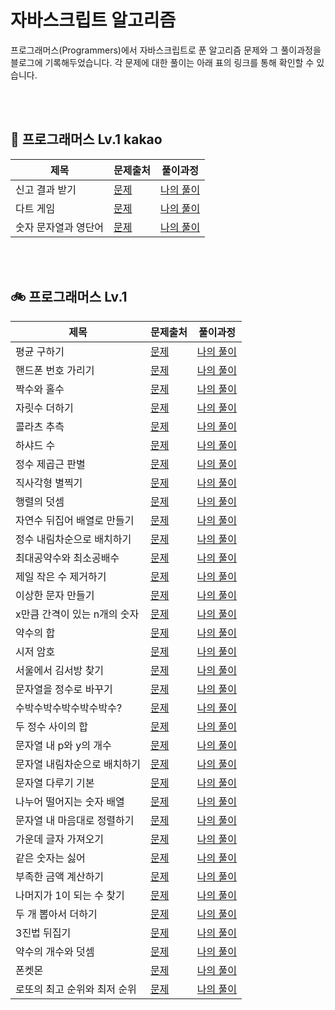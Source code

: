 # 자바스크립트 알고리즘

프로그래머스(Programmers)에서 자바스크립트로 푼 알고리즘 문제와 그 풀이과정을 블로그에 기록해두었습니다. 각 문제에 대한 풀이는 아래 표의 링크를 통해 확인할 수 있습니다.

<br /><br />

## 🚗 프로그래머스 Lv.1 kakao

| 제목                 | 문제출처                                                                           | 풀이과정                                                                                                                                                                                                     |
| -------------------- | ---------------------------------------------------------------------------------- | ------------------------------------------------------------------------------------------------------------------------------------------------------------------------------------------------------------ |
| 신고 결과 받기       | <a href="https://school.programmers.co.kr/learn/courses/30/lessons/92334">문제</a> | <a href="https://velog.io/@hye_rin/JavaScript-Programmers-Lv.1-%EC%8B%A0%EA%B3%A0-%EA%B2%B0%EA%B3%BC-%EB%B0%9B%EA%B8%B0-%EC%B9%B4%EC%B9%B4%EC%98%A4">나의 풀이</a>                                           |
| 다트 게임            | <a href="https://school.programmers.co.kr/learn/courses/30/lessons/17682">문제</a> | <a href="https://velog.io/@hye_rin/JavaScript-Programmers-Lv.1-1%EC%B0%A8-%EB%8B%A4%ED%8A%B8-%EA%B2%8C%EC%9E%84">나의 풀이</a>                                                                               |
| 숫자 문자열과 영단어 | <a href="https://school.programmers.co.kr/learn/courses/30/lessons/81301">문제</a> | <a href="https://velog.io/@hye_rin/%ED%94%84%EB%A1%9C%EA%B7%B8%EB%9E%98%EB%A8%B8%EC%8A%A4-Lv.1-%EC%88%AB%EC%9E%90-%EB%AC%B8%EC%9E%90%EC%97%B4%EA%B3%BC-%EC%98%81%EB%8B%A8%EC%96%B4-JavaScript">나의 풀이</a> |

<br /><br />

## 🚲 프로그래머스 Lv.1

| 제목                         | 문제출처                                                                           | 풀이과정                                                                                                                                                                                              |
| ---------------------------- | ---------------------------------------------------------------------------------- | ----------------------------------------------------------------------------------------------------------------------------------------------------------------------------------------------------- |
| 평균 구하기                  | <a href="https://school.programmers.co.kr/learn/courses/30/lessons/12944">문제</a> | <a href="https://velog.io/@hye_rin/JavaScript-Programmers-Lv.1-%ED%8F%89%EA%B7%A0-%EA%B5%AC%ED%95%98%EA%B8%B0">나의 풀이</a>                                                                          |
| 핸드폰 번호 가리기           | <a href="https://school.programmers.co.kr/learn/courses/30/lessons/12948">문제</a> | <a href="https://velog.io/@hye_rin/JavaScript-Programmers-Lv.1-%ED%95%B8%EB%93%9C%ED%8F%B0-%EB%B2%88%ED%98%B8-%EA%B0%80%EB%A6%AC%EA%B8%B0">나의 풀이</a>                                              |
| 짝수와 홀수                  | <a href="https://school.programmers.co.kr/learn/courses/30/lessons/12937">문제</a> | <a href="https://velog.io/@hye_rin/JavaScript-Programmers-Lv.1-%EC%A7%9D%EC%88%98%EC%99%80-%ED%99%80%EC%88%98">나의 풀이</a>                                                                          |
| 자릿수 더하기                | <a href="https://school.programmers.co.kr/learn/courses/30/lessons/12931">문제</a> | <a href="https://velog.io/@hye_rin/JavaScript-Programmers-Lv.1-%EC%9E%90%EB%A6%BF%EC%88%98-%EB%8D%94%ED%95%98%EA%B8%B0">나의 풀이</a>                                                                 |
| 콜라츠 추측                  | <a href="https://school.programmers.co.kr/learn/courses/30/lessons/12943">문제</a> | <a href="https://velog.io/@hye_rin/JavaScript-Programmers-Lv.1-%EC%BD%9C%EB%9D%BC%EC%B8%A0-%EC%B6%94%EC%B8%A1">나의 풀이</a>                                                                          |
| 하샤드 수                    | <a href="https://school.programmers.co.kr/learn/courses/30/lessons/12947">문제</a> | <a href="https://velog.io/@hye_rin/JavaScript-Programmers-Lv.1-%ED%95%98%EC%83%A4%EB%93%9C-%EC%88%98">나의 풀이</a>                                                                                   |
| 정수 제곱근 판별             | <a href="https://school.programmers.co.kr/learn/courses/30/lessons/12934">문제</a> | <a href="https://velog.io/@hye_rin/JavaScript-Programmers-Lv.1-%EC%A0%95%EC%88%98-%EC%A0%9C%EA%B3%B1%EA%B7%BC-%ED%8C%90%EB%B3%84">나의 풀이</a>                                                       |
| 직사각형 별찍기              | <a href="https://school.programmers.co.kr/learn/courses/30/lessons/12969">문제</a> | <a href="https://velog.io/@hye_rin/JavaScript-Programmers-Lv.1-%EC%A7%81%EC%82%AC%EA%B0%81%ED%98%95-%EB%B3%84%EC%B0%8D%EA%B8%B0">나의 풀이</a>                                                        |
| 행렬의 덧셈                  | <a href="https://school.programmers.co.kr/learn/courses/30/lessons/12950">문제</a> | <a href="https://velog.io/@hye_rin/JavaScript-Programmers-Lv.1-%ED%96%89%EB%A0%AC%EC%9D%98-%EB%8D%A7%EC%85%88">나의 풀이</a>                                                                          |
| 자연수 뒤집어 배열로 만들기  | <a href="https://school.programmers.co.kr/learn/courses/30/lessons/12932">문제</a> | <a href="https://velog.io/@hye_rin/JavaScript-Programmers-Lv.1-%EC%9E%90%EC%97%B0%EC%88%98-%EB%92%A4%EC%A7%91%EC%96%B4-%EB%B0%B0%EC%97%B4%EB%A1%9C-%EB%A7%8C%EB%93%A4%EA%B8%B0">나의 풀이</a>         |
| 정수 내림차순으로 배치하기   | <a href="https://school.programmers.co.kr/learn/courses/30/lessons/12933">문제</a> | <a href="https://velog.io/@hye_rin/JavaScript-Programmers-Lv.1-%EC%A0%95%EC%88%98-%EB%82%B4%EB%A6%BC%EC%B0%A8%EC%88%9C%EC%9C%BC%EB%A1%9C-%EB%B0%B0%EC%B9%98%ED%95%98%EA%B8%B0">나의 풀이</a>          |
| 최대공약수와 최소공배수      | <a href="https://school.programmers.co.kr/learn/courses/30/lessons/12940">문제</a> | <a href="https://velog.io/@hye_rin/JavaScript-Programmers-Lv.1-%EC%B5%9C%EB%8C%80%EA%B3%B5%EC%95%BD%EC%88%98%EC%99%80-%EC%B5%9C%EC%86%8C%EA%B3%B5%EB%B0%B0%EC%88%98">나의 풀이</a>                    |
| 제일 작은 수 제거하기        | <a href="https://school.programmers.co.kr/learn/courses/30/lessons/12935">문제</a> | <a href="https://velog.io/@hye_rin/JavaScript-Programmers-Lv.1-%EC%A0%9C%EC%9D%BC-%EC%9E%91%EC%9D%80-%EC%88%98-%EC%A0%9C%EA%B1%B0%ED%95%98%EA%B8%B0">나의 풀이</a>                                    |
| 이상한 문자 만들기           | <a href="https://school.programmers.co.kr/learn/courses/30/lessons/12930">문제</a> | <a href="https://velog.io/@hye_rin/JavaScript-Programmers-Lv.1-%EC%9D%B4%EC%83%81%ED%95%9C-%EB%AC%B8%EC%9E%90-%EB%A7%8C%EB%93%A4%EA%B8%B0">나의 풀이</a>                                              |
| x만큼 간격이 있는 n개의 숫자 | <a href="https://school.programmers.co.kr/learn/courses/30/lessons/12954">문제</a> | <a href="https://velog.io/@hye_rin/JavaScript-Programmers-Lv.1-x%EB%A7%8C%ED%81%BC-%EA%B0%84%EA%B2%A9%EC%9D%B4-%EC%9E%88%EB%8A%94-n%EA%B0%9C%EC%9D%98-%EC%88%AB%EC%9E%90">나의 풀이</a>               |
| 약수의 합                    | <a href="https://school.programmers.co.kr/learn/courses/30/lessons/12928">문제</a> | <a href="https://velog.io/@hye_rin/JavaScript-Programmers-Lv.1-%EC%95%BD%EC%88%98%EC%9D%98-%ED%95%A9">나의 풀이</a>                                                                                   |
| 시저 암호                    | <a href="https://school.programmers.co.kr/learn/courses/30/lessons/12926">문제</a> | <a href="https://velog.io/@hye_rin/JavaScript-Programmers-Lv.1-%EC%8B%9C%EC%A0%80-%EC%95%94%ED%98%B8">나의 풀이</a>                                                                                   |
| 서울에서 김서방 찾기         | <a href="https://school.programmers.co.kr/learn/courses/30/lessons/12919">문제</a> | <a href="https://velog.io/@hye_rin/JavaScript-Programmers-Lv.1-%EC%84%9C%EC%9A%B8%EC%97%90%EC%84%9C-%EA%B9%80%EC%84%9C%EB%B0%A9-%EC%B0%BE%EA%B8%B0">나의 풀이</a>                                     |
| 문자열을 정수로 바꾸기       | <a href="https://school.programmers.co.kr/learn/courses/30/lessons/12925">문제</a> | <a href="https://velog.io/@hye_rin/JavaScript-Programmers-Lv.1-%EB%AC%B8%EC%9E%90%EC%97%B4%EC%9D%84-%EC%A0%95%EC%88%98%EB%A1%9C-%EB%B0%94%EA%BE%B8%EA%B8%B0">나의 풀이</a>                            |
| 수박수박수박수박수박수?      | <a href="https://school.programmers.co.kr/learn/courses/30/lessons/12922">문제</a> | <a href="https://velog.io/@hye_rin/JavaScript-Programmers-Lv.1-%EC%88%98%EB%B0%95%EC%88%98%EB%B0%95%EC%88%98%EB%B0%95%EC%88%98%EB%B0%95%EC%88%98%EB%B0%95%EC%88%98">나의 풀이</a>                     |
| 두 정수 사이의 합            | <a href="https://school.programmers.co.kr/learn/courses/30/lessons/12912">문제</a> | <a href="https://velog.io/@hye_rin/JavaScript-Programmers-Lv.1-%EB%91%90-%EC%A0%95%EC%88%98-%EC%82%AC%EC%9D%B4%EC%9D%98-%ED%95%A9">나의 풀이</a>                                                      |
| 문자열 내 p와 y의 개수       | <a href="https://school.programmers.co.kr/learn/courses/30/lessons/12916">문제</a> | <a href="https://velog.io/@hye_rin/JavaScript-Programmers-Lv.1-%EB%AC%B8%EC%9E%90%EC%97%B4-%EB%82%B4-p%EC%99%80-y%EC%9D%98-%EA%B0%9C%EC%88%98">나의 풀이</a>                                          |
| 문자열 내림차순으로 배치하기 | <a href="https://school.programmers.co.kr/learn/courses/30/lessons/12917">문제</a> | <a href="https://velog.io/@hye_rin/JavaScript-Programmers-Lv.1-%EB%AC%B8%EC%9E%90%EC%97%B4-%EB%82%B4%EB%A6%BC%EC%B0%A8%EC%88%9C%EC%9C%BC%EB%A1%9C-%EB%B0%B0%EC%B9%98%ED%95%98%EA%B8%B0">나의 풀이</a> |
| 문자열 다루기 기본           | <a href="https://school.programmers.co.kr/learn/courses/30/lessons/12918">문제</a> | <a href="https://velog.io/@hye_rin/JavaScript-Programmers-Lv.1-%EB%AC%B8%EC%9E%90%EC%97%B4-%EB%8B%A4%EB%A3%A8%EA%B8%B0-%EA%B8%B0%EB%B3%B8">나의 풀이</a>                                              |
| 나누어 떨어지는 숫자 배열    | <a href="https://school.programmers.co.kr/learn/courses/30/lessons/12910">문제</a> | <a href="https://velog.io/@hye_rin/JavaScript-Programmers-Lv.1-%EB%82%98%EB%88%84%EC%96%B4-%EB%96%A8%EC%96%B4%EC%A7%80%EB%8A%94-%EC%88%AB%EC%9E%90-%EB%B0%B0%EC%97%B4">나의 풀이</a>                  |
| 문자열 내 마음대로 정렬하기  | <a href="https://school.programmers.co.kr/learn/courses/30/lessons/12915">문제</a> | <a href="https://velog.io/@hye_rin/JavaScript-Programmers-Lv.1-%EB%AC%B8%EC%9E%90%EC%97%B4-%EB%82%B4-%EB%A7%88%EC%9D%8C%EB%8C%80%EB%A1%9C-%EC%A0%95%EB%A0%AC%ED%95%98%EA%B8%B0">나의 풀이</a>         |
| 가운데 글자 가져오기         | <a href="https://school.programmers.co.kr/learn/courses/30/lessons/12903">문제</a> | <a href="https://velog.io/@hye_rin/JavaScript-Programmers-Lv.1-%EA%B0%80%EC%9A%B4%EB%8D%B0-%EA%B8%80%EC%9E%90-%EA%B0%80%EC%A0%B8%EC%98%A4%EA%B8%B0">나의 풀이</a>                                     |
| 같은 숫자는 싫어             | <a href="https://school.programmers.co.kr/learn/courses/30/lessons/12906">문제</a> | <a href="https://velog.io/@hye_rin/JavaScript-Programmers-Lv.1-%EA%B0%99%EC%9D%80-%EC%88%AB%EC%9E%90%EB%8A%94-%EC%8B%AB%EC%96%B4">나의 풀이</a>                                                       |
| 부족한 금액 계산하기         | <a href="https://school.programmers.co.kr/learn/courses/30/lessons/82612">문제</a> | <a href="https://velog.io/@hye_rin/JavaScript-Programmers-Lv.1-%EB%B6%80%EC%A1%B1%ED%95%9C-%EA%B8%88%EC%95%A1-%EA%B3%84%EC%82%B0%ED%95%98%EA%B8%B0">나의 풀이</a>                                     |
| 나머지가 1이 되는 수 찾기    | <a href="https://school.programmers.co.kr/learn/courses/30/lessons/87389">문제</a> | <a href="https://velog.io/@hye_rin/JavaScript-Programmers-Lv.1-%EB%82%98%EB%A8%B8%EC%A7%80%EA%B0%80-1%EC%9D%B4-%EB%90%98%EB%8A%94-%EC%88%98-%EC%B0%BE%EA%B8%B0">나의 풀이</a>                         |
| 두 개 뽑아서 더하기          | <a href="https://school.programmers.co.kr/learn/courses/30/lessons/68644">문제</a> | <a href="https://velog.io/@hye_rin/JavaScript-Programmers-Lv.1-%EB%91%90-%EA%B0%9C-%EB%BD%91%EC%95%84%EC%84%9C-%EB%8D%94%ED%95%98%EA%B8%B0">나의 풀이</a>                                             |
| 3진법 뒤집기                 | <a href="https://school.programmers.co.kr/learn/courses/30/lessons/68935">문제</a> | <a href="https://velog.io/@hye_rin/JavaScript-Programmers-Lv.1-3%EC%A7%84%EB%B2%95-%EB%92%A4%EC%A7%91%EA%B8%B0">나의 풀이</a>                                                                         |
| 약수의 개수와 덧셈           | <a href="https://school.programmers.co.kr/learn/courses/30/lessons/77884">문제</a> | <a href="https://velog.io/@hye_rin/JavaScript-Programmers-Lv.1-%EC%95%BD%EC%88%98%EC%9D%98-%EA%B0%9C%EC%88%98%EC%99%80-%EB%8D%A7%EC%85%88">나의 풀이</a>                                              |
| 폰켓몬                       | <a href="https://school.programmers.co.kr/learn/courses/30/lessons/1845">문제</a>  | <a href="https://velog.io/@hye_rin/JavaScript-Programmers-Lv.1-%ED%8F%B0%EC%BC%93%EB%AA%AC">나의 풀이</a>                                                                                             |
| 로또의 최고 순위와 최저 순위 | <a href="https://school.programmers.co.kr/learn/courses/30/lessons/77484">문제</a> | <a href="https://velog.io/@hye_rin/JavaScript-Programmers-Lv.1-%EB%A1%9C%EB%98%90%EC%9D%98-%EC%B5%9C%EA%B3%A0-%EC%88%9C%EC%9C%84%EC%99%80-%EC%B5%9C%EC%A0%80-%EC%88%9C%EC%9C%84">나의 풀이</a>        |

<br />
